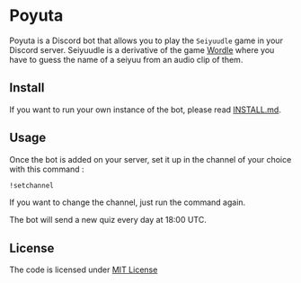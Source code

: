 # Poyuta

Poyuta is a Discord bot that allows you to play the `Seiyuudle` game in your Discord server. Seiyuudle is a derivative of the game [Wordle](https://www.nytimes.com/games/wordle/index.html) where you have to guess the name of a seiyuu from an audio clip of them.

## Install

If you want to run your own instance of the bot, please read [INSTALL.md](/INSTALL.md).

## Usage

Once the bot is added on your server, set it up in the channel of your choice with this command :

```bash
!setchannel
```

If you want to change the channel, just run the command again.

The bot will send a new quiz every day at 18:00 UTC.

## License

The code is licensed under [MIT License](/LICENSE)
